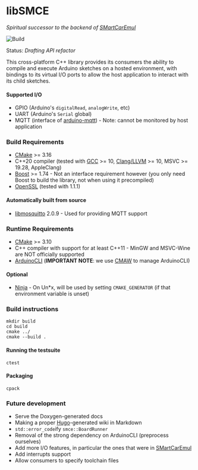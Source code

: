 # libSMCE
_Spiritual successor to the backend of [SMartCarEmul](https://github.com/ItJustWorksTM/SmartcarEmul)_

![Build](https://github.com/ItJustWorksTM/libSMCE/workflows/Build/badge.svg?branch=master)

Status: _Drafting API refactor_

This cross-platform C++ library provides its consumers the ability to compile and execute Arduino sketches on a hosted environment, with bindings to its virtual I/O ports to allow the host application to interact with its child sketches.

#### Supported I/O
- GPIO (Arduino's `digitalRead`, `analogWrite`, etc)
- UART (Arduino's `Serial` global)
- MQTT (interface of [arduino-mqtt](https://github.com/256dpi/arduino-mqtt)) - Note: cannot be monitored by host application


### Build Requirements

- [CMake](https://www.kitware.com/cmake) >= 3.16
- C++20 compiler (tested with [GCC](https://gcc.gnu.org) >= 10, [Clang/LLVM](https://clang.llvm.org) >= 10, MSVC >= 19.28, AppleClang)
- [Boost](https://www.boost.org) >= 1.74 - Not an interface requirement however (you only need Boost to build the library, not when using it precompiled) 
- [OpenSSL](https://www.openssl.org) (tested with 1.1.1)

#### Automatically built from source
- [libmosquitto](https://mosquitto.org/api) 2.0.9 - Used for providing MQTT support


### Runtime Requirements
- [CMake](https://www.kitware.com/cmake) >= 3.10
- C++ compiler with support for at least C++11 - MinGW and MSVC-Wine are NOT officially supported
- [ArduinoCLI](https://arduino.github.io/arduino-cli) (**IMPORTANT NOTE**: we use [CMAW](https://github.com/AeroStun/CMAW) to manage ArduinoCLI)

#### Optional
- [Ninja](https://ninja-build.org) - On Un\*x, will be used by setting `CMAKE_GENERATOR` (if that environment variable is unset)

### Build instructions
```shell
mkdir build
cd build
cmake ../
cmake --build .
```

#### Running the testsuite
```shell
ctest
```

#### Packaging
```shell
cpack
```


### Future development
- Serve the Doxygen-generated docs
- Making a proper [Hugo](https://gohugo.io)-generated wiki in Markdown
- `std::error_code`ify `smce::BoardRunner`
- Removal of the strong dependency on ArduinoCLI (preprocess ourselves)
- Add more I/O features, in particular the ones that were in [SMartCarEmul](https://github.com/ItJustWorksTM/SmartcarEmul)
- Add interrupts support
- Allow consumers to specify toolchain files
